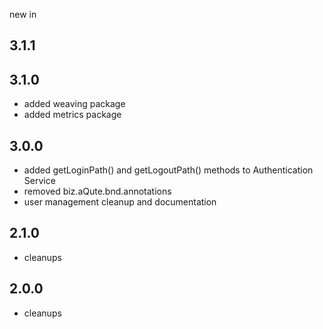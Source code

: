 new in

3.1.1
-----

3.1.0
-----

 * added weaving package
 * added metrics package

3.0.0
------

 * added getLoginPath() and getLogoutPath() methods to Authentication Service
 * removed biz.aQute.bnd.annotations
 * user management cleanup and documentation

2.1.0
------

 * cleanups

2.0.0
------

 * cleanups

